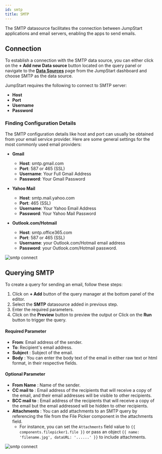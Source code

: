 ```yaml
---
id: smtp
title: SMTP
---
```


The SMTP datasource facilitates the connection between JumpStart applications and email servers, enabling the apps to send emails.

<div style={{paddingTop:'24px'}}>

## Connection

To establish a connection with the SMTP data source, you can either click on the **+ Add new Data source** button located on the query panel or navigate to the **[Data Sources](/docs/data-sources/overview/)** page from the JumpStart dashboard and choose SMTP as the data source.

JumpStart requires the following to connect to SMTP server:

- **Host** 
- **Port** 
- **Username**
- **Password**

### Finding Configuration Details

The SMTP configuration details like host and port can usually be obtained from your email service provider. Here are some general settings for the most commonly used email providers:

- **Gmail**
    - **Host**: smtp.gmail.com
    - **Port**: 587 or 465 (SSL)
    - **Username**: Your Full Gmail Address
    - **Password**: Your Gmail Password

- **Yahoo Mail**
    - **Host**: smtp.mail.yahoo.com
    - **Port**: 465 (SSL)
    - **Username**: Your Yahoo Email Address
    - **Password**: Your Yahoo Mail Password

- **Outlook.com/Hotmail**
    - **Host**: smtp.office365.com
    - **Port**: 587 or 465 (SSL)
    - **Username**: your Outlook.com/Hotmail email address
    - **Password**: your Outlook.com/Hotmail password.


<img className="screenshot-full" src="/img/datasource-reference/smtp/connect-v2.png" alt="smtp connect" />

</div>

<div style={{paddingTop:'24px'}}>

## Querying SMTP

To create a query for sending an email, follow these steps:

1. Click on **+ Add** button of the query manager at the bottom panel of the editor.
2. Select the **SMTP** datasource added in previous step.
3. Enter the required parameters.
4. Click on the **Preview** button to preview the output or Click on the **Run** button to trigger the query.

#### Required Parameter
 - **From**: Email address of the sender.
 - **To**: Recipient's email address.
 - **Subject** : Subject of the email.
 - **Body** : You can enter the body text of the email in either raw text or html format, in their respective fields.
 
#### Optional Parameter
 - **From Name** : Name of the sender.
 - **CC mail to** : Email address of the recipients that will receive a copy of the email, and their email addresses will be visible to other recipients.
 - **BCC mail to** : Email address of the recipients that will receive a copy of the email but the email addressed will be hidden to other recipients.
 - **Attachments** : You can add attachments to an SMTP query by referencing the file from the File Picker component in the attachments field.
    - For instance, you can set the `Attachments` field value to `{{ components.filepicker1.file }}` or pass an object `{{ name: 'filename.jpg', dataURL: '......' }}` to include attachments.

<img className="screenshot-full" src="/img/datasource-reference/smtp/querysmtp-v2.png" alt="smtp connect" />

</div>
